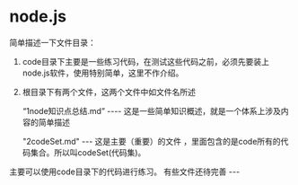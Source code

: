 # node.js

简单描述一下文件目录：

1. code目录下主要是一些练习代码，在测试这些代码之前，必须先要装上node.js软件，使用特别简单，这里不作介绍。

2. 根目录下有两个文件，这两个文件中如文件名所述

   “1node知识点总结.md” ---- 这是一些简单知识概述，就是一个体系上涉及内容的简单描述

   "2codeSet.md" --- 这是主要（重要）的文件 ，里面包含的是code所有的代码集合。所以叫codeSet(代码集)。


主要可以使用code目录下的代码进行练习。 
有些文件还待完善 ---  

